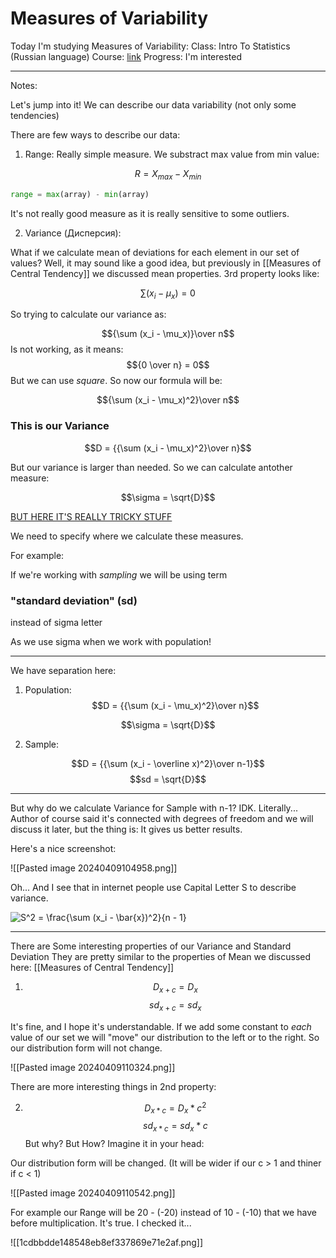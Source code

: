 # Measures of Variability
Today I'm studying Measures of Variability:
Class: Intro To Statistics (Russian language)
Course:  [link](https://stepik.org/course/76)
Progress: I'm interested
___
Notes:

Let's jump into it!
We can describe our data variability (not only some tendencies)

There are few ways to describe our data:
1. Range:
Really simple measure. We substract max value from min value:

$$R = X_{max} - X_{min}$$
```python
range = max(array) - min(array)
```

It's not really good measure as it is really sensitive to some outliers.

2. Variance (Дисперсия):

What if we calculate mean of deviations for each element in our set of values?
Well, it may sound like a good idea, but previously in [[Measures of Central Tendency]] we discussed mean properties. 3rd property looks like:

$$\sum (x_i - \mu_x) = 0$$

So trying to calculate our variance as:

$${\sum (x_i - \mu_x)}\over n$$
Is not working, as it means:
$${0 \over n} = 0$$
But we can use _square_.
So now our formula will be:

$${\sum (x_i - \mu_x)^2}\over n$$
<h3>This is our Variance</h3>

$$D = {{\sum (x_i - \mu_x)^2}\over n}$$

But our variance is larger than needed.
So we can calculate antother measure:

$$\sigma = \sqrt{D}$$

<u>BUT HERE IT'S REALLY TRICKY STUFF</u>

We need to specify where we calculate these measures.

For example:

If we're working with _sampling_ we will be using term <h3>"standard deviation" (sd)</h3> instead of sigma letter

As we use sigma when we work with population!

___

We have separation here:

1. Population:
$$D = {{\sum (x_i - \mu_x)^2}\over n}$$

$$\sigma = \sqrt{D}$$

2. Sample:

$$D = {{\sum (x_i - \overline x)^2}\over n-1}$$
$$sd = \sqrt{D}$$
___
But why do we calculate Variance for Sample with n-1?
IDK. Literally... Author of course said it's connected with degrees of freedom and we will discuss it later, but the thing is:
It gives us better results.

Here's a nice screenshot:

![[Pasted image 20240409104958.png]]

Oh...
And I see that in internet people use Capital Letter S to describe variance.

![S^2 = \frac{\sum (x_i - \bar{x})^2}{n - 1}](https://www.gstatic.com/education/formulas2/553212783/en/sample_variance.svg)

___

There are Some interesting properties of our Variance and Standard Deviation
They are pretty similar to the properties of Mean we discussed here: [[Measures of Central Tendency]]

1. $$D_{x+c} = D_x$$
$$sd_{x+c} = sd_x$$

It's fine, and I hope it's understandable. If we add some constant to _each_ value of our set we will "move" our distribution to the left or to the right.
So our distribution form will not change.

![[Pasted image 20240409110324.png]]

There are more interesting things in 2nd property:

2. $$D_{x*c} = D_x * c^2$$
$$sd_{x*c} = sd_x * c$$
But why? But How?
Imagine it in your head:

Our distribution form will be changed. (It will be wider if our c > 1 and thiner if c < 1)

![[Pasted image 20240409110542.png]]

For example our Range will be 20 - (-20) instead of 10 - (-10) that we have before multiplication.
It's true. I checked it...

![[1cdbbdde148548eb8ef337869e71e2af.png]]

